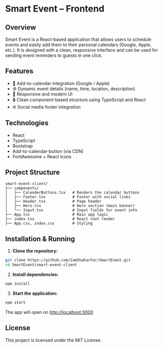 
# Smart Event – Frontend

## Overview

Smart Event is a React-based application that allows users to schedule events and easily add them to their personal calendars (Google, Apple, etc.). It is designed with a clean, responsive interface and can be used for sending event reminders to guests in one click.

## Features

- 📅 Add-to-calendar integration (Google / Apple)
- ⚙️ Dynamic event details (name, time, location, description)
- 🎨 Responsive and modern UI
- 🔒 Clean component-based structure using TypeScript and React
- 🌐 Social media footer integration

## Technologies

- React
- TypeScript
- Bootstrap
- Add-to-calendar-button (via CDN)
- FontAwesome + React Icons

## Project Structure

```
smart-event-client/
├── components/
│   ├── CalenderButtons.tsx   # Renders the calendar buttons
│   ├── Footer.tsx            # Footer with social links
│   ├── Header.tsx            # Page header
│   ├── Hero.tsx              # Hero section (main banner)
│   └── Input.tsx             # Input fields for event info
├── App.tsx                   # Main app logic
├── index.tsx                 # React root render
├── App.css, index.css        # Styling
```

## Installation & Running

1. **Clone the repository:**

```bash
git clone https://github.com/IamShaharFar/SmartEvent.git
cd SmartEvent/smart-event-client
```

2. **Install dependencies:**

```bash
npm install
```

3. **Start the application:**

```bash
npm start
```

The app will open on [http://localhost:3000](http://localhost:3000)

## License

This project is licensed under the MIT License.
